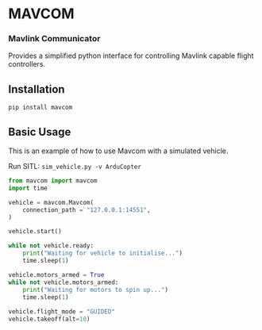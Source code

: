 # MAVCOM

### Mavlink Communicator

Provides a simplified python interface for controlling Mavlink capable flight controllers.

## Installation

```pip install mavcom```

## Basic Usage

This is an example of how to use Mavcom with a simulated vehicle.

Run SITL:
```sim_vehicle.py -v ArduCopter```

```python
from mavcom import mavcom
import time

vehicle = mavcom.Mavcom(
    connection_path = "127.0.0.1:14551",
)

vehicle.start()

while not vehicle.ready:
    print("Waiting for vehicle to initialise...")
    time.sleep(1)

vehicle.motors_armed = True
while not vehicle.motors_armed:
    print("Waiting for motors to spin up...")
    time.sleep(1)
    
vehicle.flight_mode = "GUIDED"
vehicle.takeoff(alt=10)
```